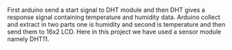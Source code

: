 First arduino send a start signal to DHT module and then DHT gives a response signal containing temperature and humidity data. Arduino collect and extract in two parts one is humidity and second is temperature and then send them to 16x2 LCD. Here in this project we have used a sensor module namely DHT11.

